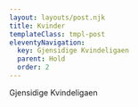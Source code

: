 ```yaml
---
layout: layouts/post.njk
title: Kvinder
templateClass: tmpl-post
eleventyNavigation:
  key: Gjensidige Kvindeligaen
  parent: Hold
  order: 2
---
```


Gjensidige Kvindeligaen

